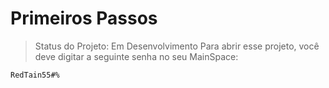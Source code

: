 # Primeiros Passos
> Status do Projeto: Em Desenvolvimento 
Para abrir esse projeto, você deve digitar a seguinte senha no seu MainSpace: 
``` 
RedTain55#%
```
